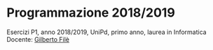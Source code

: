 # Programmazione 2018/2019

Esercizi P1, anno 2018/2019, UniPd, primo anno, laurea in Informatica  
Docente: [Gilberto Filè](https://www.math.unipd.it/it/dipartimento/persone/user.php?usertype=2&user=16)
